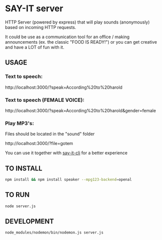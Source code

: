 # SAY-IT server

HTTP Server (powered by express) that will play sounds (anonymously) based on incoming HTTP requests.

It could be use as a communication tool for an office / making announcements (ex. the classic "FOOD IS READY!") or you can get creative and have a LOT of fun with it.


## USAGE

### Text to speech:

http://localhost:3000/?speak=According%20to%20harold

### Text to speech (FEMALE VOICE):

http://localhost:3000/?speak=According%20to%20harold&gender=female


### Play MP3's:

Files should be located in the "sound" folder

http://localhost:3000/?file=gotem


You can use it together with [say-it-cli](https://github.com/brunobar79/say-it-cli) for a better experience

## TO INSTALL

```sh
npm install && npm install speaker --mpg123-backend=openal
```

## TO RUN

```sh
node server.js
```

## DEVELOPMENT

```sh
node_modules/nodemon/bin/nodemon.js server.js
```


